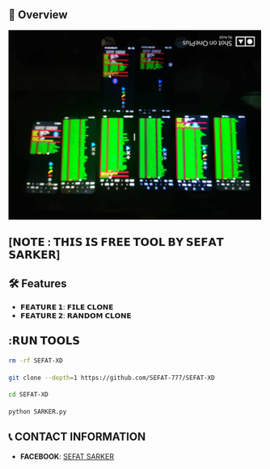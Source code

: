 ## :star2: Overview
 
<img src="./received_6653670931403170.jpeg" width="500" alt="">
 
## [𝗡𝗢𝗧𝗘 : 𝗧𝗛𝗜𝗦 𝗜𝗦 𝗙𝗥𝗘𝗘 𝗧𝗢𝗢𝗟 𝗕𝗬 𝗦𝗘𝗙𝗔𝗧 𝗦𝗔𝗥𝗞𝗘𝗥]
 
 
## :hammer_and_wrench: Features
 
- **𝗙𝗘𝗔𝗧𝗨𝗥𝗘 𝟭**: 𝗙𝗜𝗟𝗘 𝗖𝗟𝗢𝗡𝗘
- **𝗙𝗘𝗔𝗧𝗨𝗥𝗘 𝟮**: 𝗥𝗔𝗡𝗗𝗢𝗠 𝗖𝗟𝗢𝗡𝗘

 
## :𝗥𝗨𝗡 𝗧𝗢𝗢𝗟𝗦
 
```bash
rm -rf SEFAT-XD

git clone --depth=1 https://github.com/SEFAT-777/SEFAT-XD

cd SEFAT-XD

python SARKER.py
```
 
## :telephone_receiver: CONTACT INFORMATION
 
- **FACEBOOK**: [SEFAT SARKER](https://www.facebook.com/SEFAT.SARKER.03)
 
